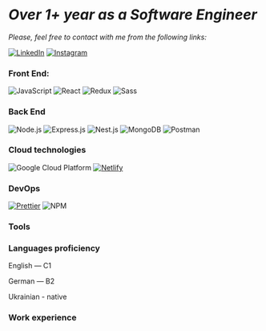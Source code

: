 <h1><b><em/>Over 1+ year as a Software Engineer</em></b></h1>

<em>Please, feel free to contact with me from the following links:</em>

[![LinkedIn](https://img.shields.io/badge/LinkedIn-%230077B5.svg?logo=linkedin&logoColor=white)](https://www.linkedin.com/in/danyil-kurka-8bb791217)
[![Instagram](https://img.shields.io/badge/Instagram-%23E4405F.svg?logo=Instagram&logoColor=white)](https://google.com)


### Front End:
![JavaScript](https://img.shields.io/badge/Javascript-black.svg?logo=javascript)
![React](https://img.shields.io/badge/React-000?&logo=React)
![Redux](https://img.shields.io/badge/Redux-black.svg?logo=redux)
![Sass](https://img.shields.io/badge/Sass-black.svg?logo=sass)

### Back End

![Node.js](https://img.shields.io/badge/-Node.js-000?&logo=node.js)
![Express.js](https://img.shields.io/badge/-Express.js-000000?style=flat-square&logo=express&logoColor=green)
![Nest.js](https://img.shields.io/badge/-Nest.js-fffff?style=flat-square&logo=nestjs&logoColor=red&color=black)
![MongoDB](https://img.shields.io/badge/-MongoDB-000?&logo=mongodb)
![Postman](https://img.shields.io/badge/-Postman-00000?style=flat-square&logo=postman&logoColor=white&color=black)

### Cloud technologies

![Google Cloud Platform](https://img.shields.io/badge/-Google%20Cloud%20Platform-00000?style=flat-square&logo=google-cloud&logoColor=green&color=black)
[![Netlify](https://img.shields.io/badge/-Netlify-000000?style=flat-square&logo=netlify&logoColor=white)](https://www.netlify.com/)

### DevOps

[![Prettier](https://img.shields.io/badge/-Prettier-000000?style=flat-square&logo=prettier&logoColor=yellow)](https://prettier.io/)
![NPM](https://img.shields.io/badge/-NPM-00000?style=flat-square&logo=npm&logoColor=white&color=black)

### Tools



### Languages proficiency

English — C1

German — B2

Ukrainian - native

### Work experience















